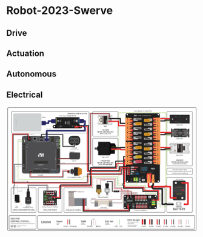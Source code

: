 # Robot-2023-Swerve

## Drive

## Actuation

## Autonomous

## Electrical
![Electrical Diagram](https://raw.githubusercontent.com/teamkomodo/Robot-2023-Swerve/main/Documentation/Electrical/ElectricalDiagram.jpg)
